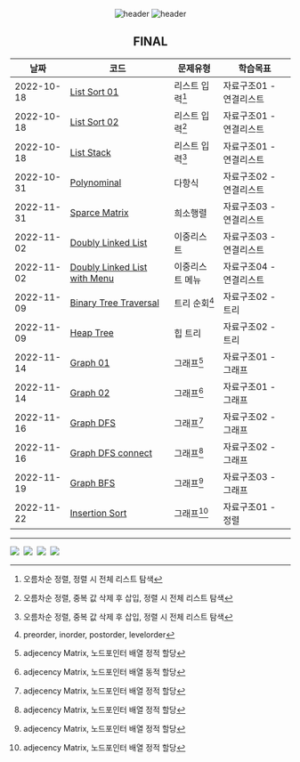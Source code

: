 

<div align="center">
  
![header](https://capsule-render.vercel.app/api?type=waving&height=250&color=89a5ea&text=Data%20Structure&fontColor=ffffff)
![header](https://capsule-render.vercel.app/api?type=rect&height=50&color=ebf3f5&text=2022학년도2학기&fontColor=000000&fontSize=20)


FINAL
 ---
|날짜|코드|문제유형|학습목표|
|------|---|----|----|
|2022-10-18|[List Sort 01](https://github.com/swimmin99/Data_Structure/blob/main/04_List/List1.c)|리스트 입력[^1]|자료구조01 - 연결리스트|
|2022-10-18|[List Sort 02](https://github.com/swimmin99/Data_Structure/blob/main/04_List/List2.c)|리스트 입력[^2]|자료구조01 - 연결리스트|
|2022-10-18|[List Stack](https://github.com/swimmin99/Data_Structure/blob/main/04_List/listStack.c)|리스트 입력[^2]|자료구조01 - 연결리스트|
|2022-10-31|[Polynominal](https://github.com/swimmin99/Data_Structure/blob/main/04_List/Polynominal.c)|다항식|자료구조02 - 연결리스트|
|2022-11-31|[Sparce Matrix](https://github.com/swimmin99/Data_Structure/blob/main/04_List/SparceMatrix.c)|희소행렬|자료구조03 - 연결리스트|
|2022-11-02|[Doubly Linked List](https://github.com/swimmin99/Data_Structure/blob/main/04_List/List3.c)|이중리스트|자료구조03 - 연결리스트|
|2022-11-02|[Doubly Linked List with Menu](https://github.com/swimmin99/Data_Structure/blob/main/04_List/List4.c)|이중리스트 메뉴|자료구조04 - 연결리스트|
|2022-11-09|[Binary Tree Traversal]( https://github.com/swimmin99/Data_Structure/blob/main/05_Tree/traversal.c)|트리 순회[^5]|자료구조02 - 트리|
|2022-11-09|[Heap Tree]( https://github.com/swimmin99/Data_Structure/blob/main/05_Tree/heaptree.c)|힙 트리|자료구조02 - 트리|
|2022-11-14|[Graph 01](https://github.com/swimmin99/Data_Structure/blob/main/06_Graph/graph1-S.c)|그래프[^3]|자료구조01 - 그래프|
|2022-11-14|[Graph 02](https://github.com/swimmin99/Data_Structure/blob/main/06_Graph/graph1-D.c)|그래프[^4]|자료구조01 - 그래프|
|2022-11-16|[Graph DFS]( https://github.com/swimmin99/Data_Structure/blob/main/06_Graph/graph2.c)|그래프[^3]|자료구조02 - 그래프|
|2022-11-16|[Graph DFS connect]( https://github.com/swimmin99/Data_Structure/blob/main/06_Graph/graph2-2.c)|그래프[^3]|자료구조02 - 그래프|
|2022-11-19|[Graph BFS](https://github.com/swimmin99/Data_Structure/commit/7101e6b724c59d1d6d5cf936e9429e06342c9585)|그래프[^3]|자료구조03 - 그래프|
|2022-11-22|[Insertion Sort](https://github.com/swimmin99/Data_Structure/blob/main/07_Sort/InsertionSort.c)|그래프[^3]|자료구조01 - 정렬|

</div>


[^1]: 오름차순 정렬, 정렬 시 전체 리스트 탐색
[^2]: 오름차순 정렬, 중복 값 삭제 후 삽입, 정렬 시 전체 리스트 탐색
[^3]: adjecency Matrix, 노드포인터 배열 정적 할당
[^4]: adjecency Matrix, 노드포인터 배열 동적 할당
[^5]: preorder, inorder, postorder, levelorder

---
<p align = "left">
<img src="https://img.shields.io/badge/C-A8B9CC?style=flat-square&logo=C%2B%2B&logoColor=white"/></a>&nbsp
<img src="https://img.shields.io/badge/Markdown-000000?style=flat-square&logo=Markdown&logoColor=white"/></a>&nbsp
<img src="https://img.shields.io/badge/HTML5-E34F26?style=flat-square&logo=HTML5&logoColor=white"/></a>&nbsp
<img src="https://img.shields.io/badge/Visual-Studio-5C2D91?style=flat-square&logo=Visual-Studio&logoColor=white"/></a>&nbsp<br>
</p>
